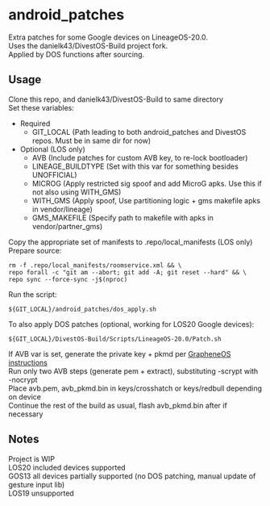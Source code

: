 # android_patches
Extra patches for some Google devices on LineageOS-20.0.  
Uses the danielk43/DivestOS-Build project fork.  
Applied by DOS functions after sourcing.
## Usage
Clone this repo, and danielk43/DivestOS-Build to same directory  
Set these variables:
* Required
    * GIT_LOCAL (Path leading to both android_patches and DivestOS repos. Must be in same dir for now)
* Optional (LOS only)
    * AVB (Include patches for custom AVB key, to re-lock bootloader)
    * LINEAGE_BUILDTYPE (Set with this var for something besides UNOFFICIAL)
    * MICROG (Apply restricted sig spoof and add MicroG apks. Use this if not also using WITH_GMS)
    * WITH_GMS (Apply spoof, Use partitioning logic + gms makefile apks in vendor/lineage)
    * GMS_MAKEFILE (Specify path to makefile with apks in vendor/partner_gms)

Copy the appropriate set of manifests to .repo/local_manifests (LOS only)  
Prepare source:
```
rm -f .repo/local_manifests/roomservice.xml && \
repo forall -c "git am --abort; git add -A; git reset --hard" && \
repo sync --force-sync -j$(nproc)
```
Run the script:
```
${GIT_LOCAL}/android_patches/dos_apply.sh
```
To also apply DOS patches (optional, working for LOS20 Google devices):
```
${GIT_LOCAL}/DivestOS-Build/Scripts/LineageOS-20.0/Patch.sh
```
If AVB var is set, generate the private key + pkmd per [GrapheneOS instructions](https://grapheneos.org/build#generating-release-signing-keys)  
Run only two AVB steps (generate pem + extract), substituting -scrypt with -nocrypt  
Place avb.pem, avb_pkmd.bin in keys/crosshatch or keys/redbull depending on device  
Continue the rest of the build as usual, flash avb_pkmd.bin after if necessary
## Notes
Project is WIP  
LOS20 included devices supported  
GOS13 all devices partially supported (no DOS patching, manual update of gesture input lib)  
LOS19 unsupported
